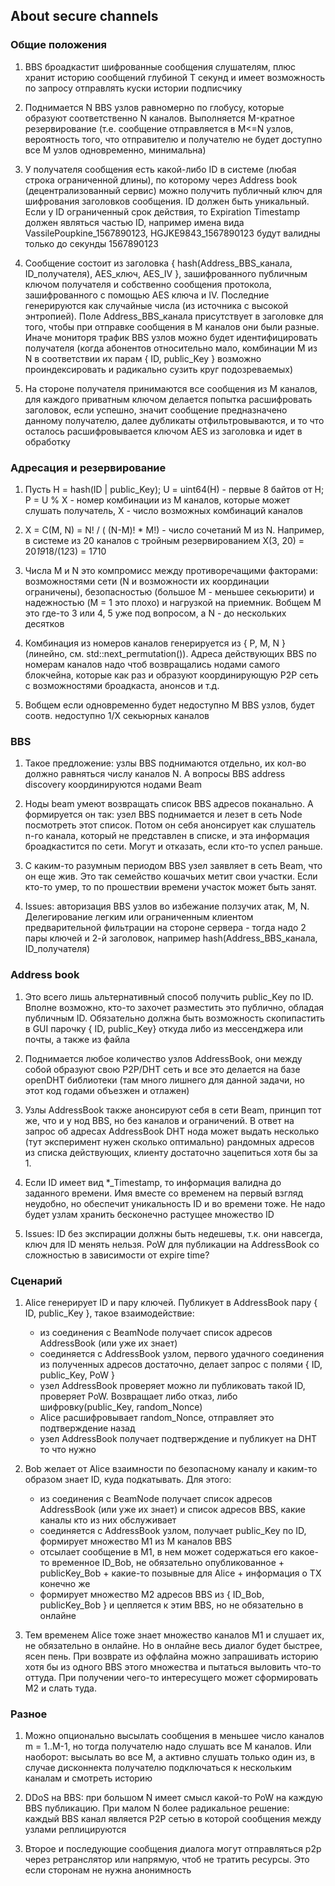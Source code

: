 ## About secure channels

### Общие положения

1. BBS броадкастит шифрованные сообщения слушателям, плюс хранит историю сообщений глубиной T секунд и имеет возможность по запросу отправлять куски истории подписчику

2. Поднимается N BBS узлов равномерно по глобусу, которые образуют соответственно N каналов. Выполняется M-кратное резервирование (т.е. сообщение отправляется в M<=N узлов, вероятность того, что отправителю и получателю не будет доступно все M узлов одновременно, минимальна)

3. У получателя сообщения есть какой-либо ID в системе (любая строка ограниченной длины), по которому через Address book (децентрализованный сервис) можно получить публичный ключ для шифрования заголовков сообщения. ID должен быть уникальный. Если у ID ограниченный срок действия, то Expiration Timestamp должен являться частью ID, например имена вида VassilePoupkine_1567890123, HGJKE9843_1567890123 будут валидны только до секунды 1567890123

4. Сообщение состоит из заголовка { hash(Address_BBS_канала, ID_получателя), AES_ключ, AES_IV }, зашифрованного публичным ключом получателя и собственно сообщения протокола, зашифрованного с помощью AES ключа и IV. Последние генерируются как случайные числа (из источника с высокой энтропией). Поле Address_BBS_канала присутствует в заголовке для того, чтобы при отправке сообщения в M каналов они были разные. Иначе мониторя трафик BBS узлов можно будет идентифицировать получателя (когда абонентов относительно мало, комбинации M из N в соответствии их парам { ID, public_Key } возможно проиндексировать и радикально сузить круг подозреваемых)

5. На стороне получателя принимаются все сообщения из M каналов, для каждого приватным ключом делается попытка расшифровать заголовок, если успешно, значит сообщение предназначено данному получателю, далее дубликаты отфильтровываются, и то что осталось расшифровывается ключом AES из заголовка и идет в обработку

### Адресация и резервирование

1. Пусть H = hash(ID | public_Key); U = uint64(H) - первые 8 байтов от H; P = U % X - номер комбинации из M каналов, которые может слушать получатель, Х - число возможных комбинаций каналов

2. X = C(M, N) = N! / ( (N-M)! * M!) - число сочетаний M из N. Например, в системе из 20 каналов с тройным резервированием X(3, 20) = 20*19*18/(1*2*3) = 1710

3. Числа M и N это компромисс между противоречащими факторами: возможностями сети (N и возможности их координации ограничены), безопасностью (большое M - меньшее секьюрити) и надежностью (M = 1 это плохо) и нагрузкой на приемник. Вобщем М это где-то 3 или 4, 5 уже под вопросом, а N - до нескольких десятков

4. Комбинация из номеров каналов генерируется из { P, M, N } (линейно, см. std::next_permutation()). Адреса действующих BBS по номерам каналов надо чтоб возвращались нодами самого блокчейна, которые как раз и образуют координирующую P2P сеть с возможностями броадкаста, анонсов и т.д.

5. Вобщем если одновременно будет недоступно M BBS узлов, будет соотв. недоступно 1/Х секьюрных каналов

### BBS

1. Такое предложение: узлы BBS поднимаются отдельно, их кол-во должно равняться числу каналов N. А вопросы BBS address discovery координируются нодами Beam

2. Ноды beam умеют возвращать список BBS адресов поканально. А формируется он так: узел BBS поднимается и лезет в сеть Node посмотреть этот список. Потом он себя анонсирует как слушатель n-го канала, который не представлен в списке, и эта информация броадкастится по сети. Могут и отказать, если кто-то успел раньше.

3. С каким-то разумным периодом BBS узел заявляет в сеть Beam, что он еще жив. Это так семейство кошачьих метит свои участки. Если кто-то умер, то по прошествии времени участок может быть занят.

4. Issues: авторизация BBS узлов во избежание ползучих атак, M, N. Делегирование легким или ограниченным клиентом предварительной фильтрации на стороне сервера - тогда надо 2 пары ключей и 2-й заголовок, например hash(Address_BBS_канала, ID_получателя)

### Address book

1. Это всего лишь альтернативный способ получить public_Key по ID. Вполне возможно, кто-то захочет разместить это публично, обладая публичным ID. Обязательно должна быть возможность скопипастить в GUI парочку { ID, public_Key} откуда либо из мессенджера или почты, а также из файла

2. Поднимается любое количество узлов AddressBook, они между собой образуют свою P2P/DHT сеть и все это делается на базе openDHT библиотеки (там много лишнего для данной задачи, но этот код годами объезжен и отлажен)

3. Узлы AddressBook также анонсируют себя в сети Beam, принцип тот же, что и у нод BBS, но без каналов и ограничений. В ответ на запрос об адресах AddressBook DHT нода может выдать несколько (тут эксперимент нужен сколько оптимально) рандомных адресов из списка действующих, клиенту достаточно зацепиться хотя бы за 1.

4. Если ID имеет вид *_Timestamp, то информация валидна до заданного времени. Имя вместе со временем на первый взгляд неудобно, но обеспечит уникальность ID и во времени тоже. Не надо будет узлам хранить бесконечно растущее множество ID

5. Issues: ID без экспирации должны быть недешевы, т.к. они навсегда, ключ для ID менять нельзя. PoW для публикации на AddressBook со сложностью в зависимости от expire time?

### Сценарий

1. Alice генерирует ID и пару ключей. Публикует в AddressBook пару { ID, public_Key }, такое взаимодействие:
	* из соединения с BeamNode получает список адресов AddressBook (или уже их знает)
	* соединяется с AddressBook узлом, первого удачного соединения из полученных адресов достаточно, делает запрос с полями { ID, public_Key, PoW }
	* узел AddressBook проверяет можно ли публиковать такой ID, проверяет PoW. Возвращает либо отказ, либо шифровку(public_Key, random_Nonce)
	* Alice расшифровывает random_Nonce, отправляет это подтверждение назад
	* узел AddressBook получает подтверждение и публикует на DHT то что нужно

2. Bob желает от Alice взаимности по безопасному каналу и каким-то образом знает ID, куда подкатывать. Для этого:
	* из соединения с BeamNode получает список адресов AddressBook (или уже их знает) и список адресов BBS, какие каналы кто из них обслуживает
	* соединяется с AddressBook узлом, получает public_Key по ID, формирует множество M1 из M каналов BBS
	* отсылает сообщение в M1, в нем может содержаться его какое-то временное ID_Bob, не обязательно опубликованное + publicKey_Bob + какие-то позывные для Alice + информация о TX конечно же
	* формирует множество M2 адресов BBS из { ID_Bob, publicKey_Bob } и цепляется к этим BBS, но не обязательно в онлайне

3. Тем временем Alice тоже знает множество каналов M1 и слушает их, не обязательно в онлайне. Но в онлайне весь диалог будет быстрее, ясен пень. При возврате из оффлайна можно запрашивать историю хотя бы из одного BBS этого множества и пытаться выловить что-то оттуда. При получении чего-то интересущего может сформировать M2 и слать туда.

### Разное

1. Можно опционально высылать сообщения в меньшее число каналов m = 1..M-1, но тогда получателю надо слушать все M каналов. Или наоборот: высылать во все M, а активно слушать только один из, в случае дисконнекта получателю подключаться к нескольким каналам и смотреть историю

2. DDoS на BBS: при большом N имеет смысл какой-то PoW на каждую BBS публикацию. При малом N более радикальное решение: каждый BBS канал является P2P сетью в которой сообщения между узлами реплицируются

3. Второе и последующие сообщения диалога могут отправляться p2p через ретранслятор или напрямую, чтоб не тратить ресурсы. Это если сторонам не нужна анонимность